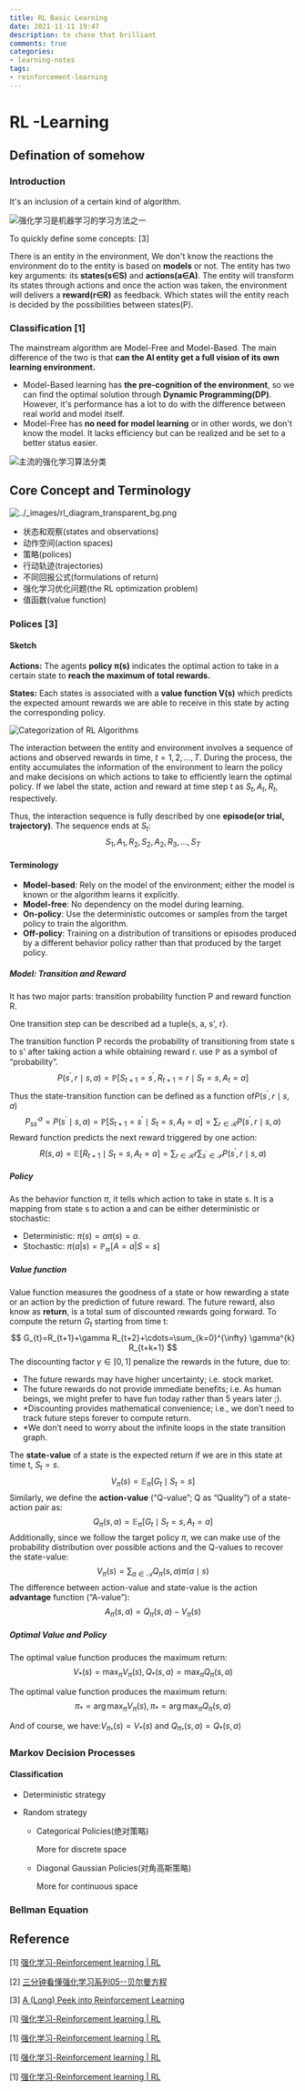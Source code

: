 ```yaml
---
title: RL Basic Learning
date: 2021-11-11 19:47
description: to chase that brilliant
comments: true
categories:
- learning-notes
tags:
- reinforcement-learning
---
```


# RL -Learning

## Defination of somehow

### Introduction

It's an inclusion of a certain kind of algorithm.

![强化学习是机器学习的学习方法之一](https://easy-ai.oss-cn-shanghai.aliyuncs.com/2019-04-17-rl-position.png)

To quickly define some concepts: [3]

There is an entity in the environment, We don't know the reactions the environment do to the entity is based on **models** or not. The entity has two key arguments: its **states(s∈S)** and **actions(a∈A)**. The entity will transform its states through actions and once the action was taken, the environment will delivers a **reward(r∈R)** as feedback. Which states will the entity reach is decided by the possibilities between states(P).

### Classification [1]

The mainstream algorithm are Model-Free and Model-Based. The main difference of the two is that **can the AI entity get a full vision of its own learning environment.**

- Model-Based learning has **the pre-cognition of the environment**, so we can find the optimal solution through **Dynamic Programming(DP)**. However, it's performance has a lot to do with the difference between real world and model itself.
- Model-Free has **no need for model learning** or in other words, we don't know the model. It lacks efficiency but can be realized and be set to a better status easier.

![主流的强化学习算法分类](https://easy-ai.oss-cn-shanghai.aliyuncs.com/2019-04-17-fenlei.png)

## Core Concept and Terminology

![../_images/rl_diagram_transparent_bg.png](https://spinningup.readthedocs.io/zh_CN/latest/_images/rl_diagram_transparent_bg.png)

- 状态和观察(states and observations)
- 动作空间(action spaces)
- 策略(polices)
- 行动轨迹(trajectories)
- 不同回报公式(formulations of return)
- 强化学习优化问题(the RL optimization problem)
- 值函数(value function)

### Polices [3]

#### Sketch 

**Actions:** The agents **policy π(s)** indicates the optimal action to take in a certain state to **reach the maximum of total rewards.**  

**States:** Each states is associated with  a **value function  V(s)** which predicts the expected amount rewards we are able to receive in this state by acting the corresponding policy. 

![Categorization of RL Algorithms](https://lilianweng.github.io/lil-log/assets/images/RL_algorithm_categorization.png)

The interaction between the entity and environment involves a sequence of actions and observed rewards in time, $t=1,2,…,T$. During the process, the entity accumulates the information of the environment to learn the policy and make decisions on which actions to take to efficiently learn the optimal policy. If we label the state, action and reward at time step t as $S_t, A_t, R_t$, respectively. 

Thus, the interaction sequence is fully described by one **episode(or trial, trajectory)**. The sequence ends at $S_t$:
$$
S_1, A_1, R_2, S_2, A_2, R_3,..., S_T
$$

#### Terminology 

- **Model-based**: Rely on the model of the environment; either the model is known or the algorithm learns it explicitly.
- **Model-free**: No dependency on the model during learning.
- **On-policy**: Use the deterministic outcomes or samples from the target policy to train the algorithm.
- **Off-policy**: Training on a distribution of transitions or episodes produced by a different behavior policy rather than that produced by the target policy.

##### Model: Transition and Reward

It has two major parts: transition probability function P and reward function R.

One transition step can be described ad a tuple{s, a, s', r}.

The transition function P records the probability of transitioning from state s to s' after taking action a while obtaining reward r. use $\mathbb{P}$ as a symbol of “probability”.
$$
P\left(s^{\prime}, r \mid s, a\right)=\mathbb{P}\left[S_{t+1}=s^{\prime}, R_{t+1}=r \mid S_{t}=s, A_{t}=a\right]
$$
Thus the state-transition function can be defined as a function of$P\left(s^{\prime}, r {\mid}s, a\right)$
$$
P_{s s^{\prime}}^{a}=P\left(s^{\prime} \mid s, a\right)=\mathbb{P}\left[S_{t+1}=s^{\prime} \mid S_{t}=s, A_{t}=a\right]=\sum_{r \in \mathcal{R}} P\left(s^{\prime}, r \mid s, a\right)
$$
Reward function predicts the next reward triggered by one action:
$$
R(s, a)=\mathbb{E}\left[R_{t+1} \mid S_{t}=s, A_{t}=a\right]=\sum_{r \in \mathcal{R}} r \sum_{s^{\prime} \in \mathcal{S}} P\left(s^{\prime}, r \mid s, a\right)
$$

##### Policy

As the behavior function $\pi$, it tells which action to take in state s. It is a mapping from state s to action a and can be either deterministic or stochastic:

- Deterministic: $π(s)=aπ(s)=a.$
- Stochastic: $π(a|s)=\mathbb{P_\pi}[A=a|S=s]$

##### Value function

Value function measures the goodness of a state or how rewarding a state or an action by the prediction of future reward. The future reward, also know as **return**, is a total sum of discounted rewards going forward. To compute the return $G_t$ starting from time t:
$$
G_{t}=R_{t+1}+\gamma R_{t+2}+\cdots=\sum_{k=0}^{\infty} \gamma^{k} R_{t+k+1}
$$
The discounting factor $\gamma \in[0,1]$ penalize the rewards in the future, due to:

- The future rewards may have higher uncertainty; i.e. stock market.
- The future rewards do not provide immediate benefits; i.e. As human beings, we might prefer to have fun today rather than 5 years later ;).
- *Discounting provides mathematical convenience; i.e., we don’t need to track future steps forever to compute return.
- *We don’t need to worry about the infinite loops in the state transition graph.

The **state-value** of a state is the expected return if we are in this state at time t, $S_t = s$.
$$
V_{\pi}(s)=\mathbb{E}_{\pi}\left[G_{t} \mid S_{t}=s\right]
$$
Similarly, we define the **action-value** (“Q-value”; Q as “Quality”) of a state-action pair as:
$$
Q_{\pi}(s, a)=\mathbb{E}_{\pi}\left[G_{t} \mid S_{t}=s, A_{t}=a\right]
$$
Additionally, since we follow the target policy $\pi$, we can make use of the probability distribution over possible actions and the Q-values to recover the state-value:
$$
V_{\pi}(s)=\sum_{a \in \mathcal{A}} Q_{\pi}(s, a) \pi(a \mid s)
$$
The difference between action-value and state-value is the action **advantage** function (“A-value”):
$$
A_{\pi}(s, a)=Q_{\pi}(s, a)-V_{\pi}(s)
$$


##### Optimal Value and Policy

The optimal value function produces the maximum return:
$$
V_{*}(s)=\max _{\pi} V_{\pi}(s), Q_{*}(s, a)=\max _{\pi} Q_{\pi}(s, a)
$$


The optimal value function produces the maximum return:
$$
\pi_{*}=\arg \max _{\pi} V_{\pi}(s), \pi_{*}=\arg \max _{\pi} Q_{\pi}(s, a)
$$


And of course, we have:$V_{\pi_{*}}(s)=V_{*}(s) \text { and } Q_{\pi_{*}}(s, a)=Q_{*}(s, a)$

### Markov Decision Processes




#### Classification

- Deterministic strategy

- Random strategy

  - Categorical Policies(绝对策略)

    More for discrete space

  - Diagonal Gaussian Policies(对角高斯策略)

    More for continuous space

### Bellman Equation





## Reference

[1] [强化学习-Reinforcement learning | RL](https://easyai.tech/ai-definition/reinforcement-learning/)

[2] [三分钟看懂强化学习系列05--贝尔曼方程](https://zhuanlan.zhihu.com/p/139559442)

[3] [A (Long) Peek into Reinforcement Learning](https://lilianweng.github.io/lil-log/2018/02/19/a-long-peek-into-reinforcement-learning.html)

[1] [强化学习-Reinforcement learning | RL](https://easyai.tech/ai-definition/reinforcement-learning/)

[1] [强化学习-Reinforcement learning | RL](https://easyai.tech/ai-definition/reinforcement-learning/)

[1] [强化学习-Reinforcement learning | RL](https://easyai.tech/ai-definition/reinforcement-learning/)

[1] [强化学习-Reinforcement learning | RL](https://easyai.tech/ai-definition/reinforcement-learning/)
